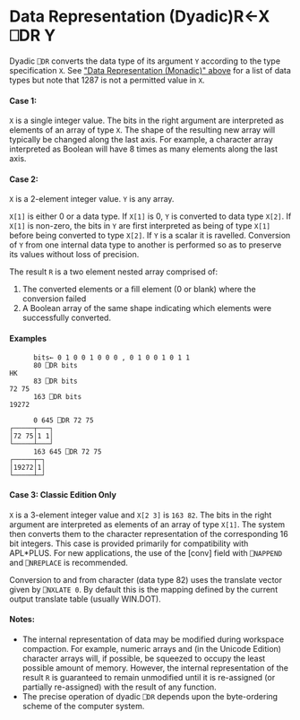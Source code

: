 




<h1 class="heading"><span class="name">Data Representation (Dyadic)</span><span class="command">R←X ⎕DR Y</span></h1>

Dyadic `⎕DR` converts the data type of its argument `Y` according to the type specification `X`. See ["Data Representation (Monadic)" above](data-representation-monadic.md) for a list of data types but note that 1287 is not a permitted value in `X`.



#### Case 1:


`X` is a single integer value. The bits in the right argument are interpreted as elements of an array of type `X`. The shape of the resulting new array will typically be changed along the last axis. For example, a character array interpreted as Boolean will have 8 times as many elements along the last axis.



#### Case 2:


`X` is a 2-element integer value. `Y` is any array.


`X[1]` is either 0 or a data type. If `X[1]` is 0, `Y` is converted to data type `X[2]`. If `X[1]` is non-zero, the bits in `Y` are first interpreted as being of type `X[1]` before being converted to type `X[2]`. If `Y` is a scalar it is ravelled. Conversion of `Y` from one internal data type to another is performed so as to preserve its values without loss of precision.




The result `R` is a two element nested array comprised of:

1. The converted elements or a fill element (0 or blank) where the conversion failed
2. A Boolean array of the same shape indicating which elements were successfully converted.

#### Examples

```apl
      bits← 0 1 0 0 1 0 0 0 , 0 1 0 0 1 0 1 1
      80 ⎕DR bits
HK
      83 ⎕DR bits
72 75
      163 ⎕DR bits
19272

      0 645 ⎕DR 72 75
┌─────┬───┐
│72 75│1 1│
└─────┴───┘
      163 645 ⎕DR 72 75
┌─────┬─┐
│19272│1│
└─────┴─┘

```

#### Case 3: Classic Edition Only


`X` is a 3-element integer value and `X[2 3]` is `163 82`. The bits in the right argument are interpreted as elements of an array of type `X[1]`. The system then converts them to the character representation of the corresponding 16 bit integers. This case is provided primarily for compatibility with APL*PLUS. For new applications, the use of the [conv] field with `⎕NAPPEND` and `⎕NREPLACE` is recommended.


Conversion to and from character (data type 82) uses the translate vector given by `⎕NXLATE 0`. By default this is the mapping defined by the current output translate table (usually WIN.DOT).



#### Notes:

- The internal representation of data may be modified during workspace compaction. For example, numeric arrays and (in the Unicode Edition) character arrays will, if possible, be squeezed to occupy the least possible amount of memory. However, the internal representation of the result `R` is guaranteed to remain unmodified until it is re-assigned (or partially re-assigned) with the result of any function.
- The precise operation of dyadic `⎕DR` depends upon the byte-ordering scheme of the computer system.


